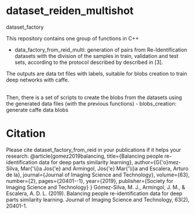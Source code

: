 # dataset_reiden_multishot
 dataset_factory

This repository contains one group of functions in C++

- data_factory_from_reid_multi: generation of pairs from Re-Identification datasets with the division of the samples in train, validation and test sets, according to the protocol described by described in [3].

The outputs are data txt files with labels, suitable for blobs creation to train deep networks with caffe.

<br />
Then, there is a set of scripts to create the blobs from the datasets using the generated data files (with the previous functions)
- blobs_creation: generate caffe data blobs

<br />

# Citation
Please cite dataset_factory_from_reid in your publications if it helps your research:
@article{gomez2019balancing,
  title={Balancing people re-identification data for deep parts similarity learning},
  author={G{\'o}mez-Silva, Mar{\'\i}a Jos{\'e} and Armingol, Jos{\'e} Mar{\'\i}a and Escalera, Arturo de la},
  journal={Journal of Imaging Science and Technology},
  volume={63},
  number={2},
  pages={20401--1},
  year={2019},
  publisher={Society for Imaging Science and Technology}
}
Gómez-Silva, M. J., Armingol, J. M., & Escalera, A. D. L. (2019). Balancing people re-identification data for deep parts similarity learning. Journal of Imaging Science and Technology, 63(2), 20401-1.
